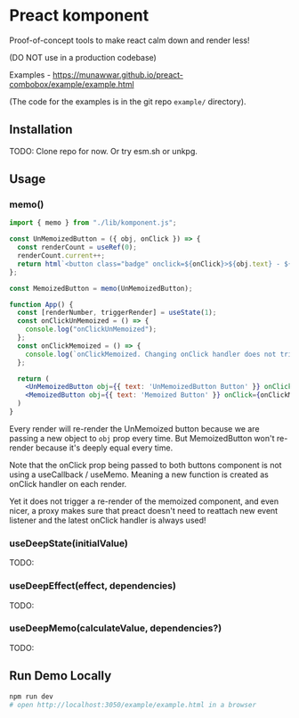 # Preact komponent

Proof-of-concept tools to make react calm down and render less!

(DO NOT use in a production codebase)

Examples - https://munawwar.github.io/preact-combobox/example/example.html

(The code for the examples is in the git repo `example/` directory).

## Installation

TODO: Clone repo for now. Or try esm.sh or unkpg.

## Usage

### memo()

```jsx
import { memo } from "./lib/komponent.js";

const UnMemoizedButton = ({ obj, onClick }) => {
  const renderCount = useRef(0);
  renderCount.current++;
  return html`<button class="badge" onclick=${onClick}>${obj.text} - ${renderCount.current}</button>`;
};

const MemoizedButton = memo(UnMemoizedButton);

function App() {
  const [renderNumber, triggerRender] = useState(1);
  const onClickUnMemoized = () => {
    console.log("onClickUnMemoized");
  };
  const onClickMemoized = () => {
    console.log(`onClickMemoized. Changing onClick handler does not trigger re-render, yet event handler is the latest! Render number is ${renderNumber}`);
  };

  return (
    <UnMemoizedButton obj={{ text: 'UnMemoizedButton Button' }} onClick={onClickUnMemoized} />
    <MemoizedButton obj={{ text: 'Memoized Button' }} onClick={onClickMemoized} />
  )
}
```

Every render will re-render the UnMemoized button because we are passing a new object to `obj` prop every time. But MemoizedButton won't re-render because it's deeply equal every time.

Note that the onClick prop being passed to both buttons component is not using a useCallback / useMemo.
Meaning a new function is created as onClick handler on each render.

Yet it does not trigger a re-render of the memoized component,
and even nicer, a proxy makes sure that preact doesn't need to reattach
new event listener and the latest onClick handler is always used!</p>

### useDeepState(initialValue)
TODO:

### useDeepEffect(effect, dependencies)
TODO:

### useDeepMemo(calculateValue, dependencies?)
TODO:

## Run Demo Locally

```bash
npm run dev
# open http://localhost:3050/example/example.html in a browser
```
